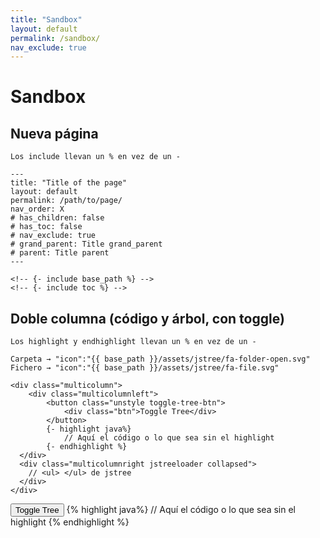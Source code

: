 ```yaml
---
title: "Sandbox"
layout: default
permalink: /sandbox/
nav_exclude: true
---
```


# Sandbox

## Nueva página

```
Los include llevan un % en vez de un -

---
title: "Title of the page"
layout: default
permalink: /path/to/page/
nav_order: X 
# has_children: false
# has_toc: false
# nav_exclude: true
# grand_parent: Title grand_parent
# parent: Title parent
---

<!-- {- include base_path %} -->
<!-- {- include toc %} -->
```

## Doble columna (código y árbol, con toggle)

```
Los highlight y endhighlight llevan un % en vez de un -

Carpeta → "icon":"{{ base_path }}/assets/jstree/fa-folder-open.svg"
Fichero → "icon":"{{ base_path }}/assets/jstree/fa-file.svg"

<div class="multicolumn">
    <div class="multicolumnleft">
        <button class="unstyle toggle-tree-btn">
            <div class="btn">Toggle Tree</div>
        </button>
        {- highlight java%}
            // Aquí el código o lo que sea sin el highlight
        {- endhighlight %}
  </div>
  <div class="multicolumnright jstreeloader collapsed">
    // <ul> </ul> de jstree
  </div>
</div>
```

<div class="multicolumn">
    <div class="multicolumnleft">
        <button class="unstyle toggle-tree-btn">
            <div class="btn">Toggle Tree</div>
        </button>
        {% highlight java%}
            // Aquí el código o lo que sea sin el highlight
        {% endhighlight %}
  </div>
  <div class="multicolumnright jstreeloader collapsed">
     <!-- <ul>...</ul> de jstree -->
  </div>
</div>